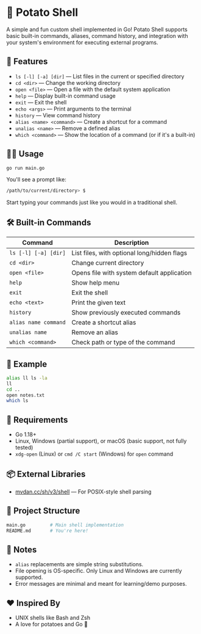
# 🥔 Potato Shell

A simple and fun custom shell implemented in Go! Potato Shell supports basic built-in commands, aliases, command history, and integration with your system's environment for executing external programs.

## 🚀 Features

- `ls [-l] [-a] [dir]` — List files in the current or specified directory
- `cd <dir>` — Change the working directory
- `open <file>` — Open a file with the default system application
- `help` — Display built-in command usage
- `exit` — Exit the shell
- `echo <args>` — Print arguments to the terminal
- `history` — View command history
- `alias <name> <command>` — Create a shortcut for a command
- `unalias <name>` — Remove a defined alias
- `which <command>` — Show the location of a command (or if it's a built-in)

## 🧑‍💻 Usage

```bash
go run main.go
```

You'll see a prompt like:

```bash
/path/to/current/directory> $
```

Start typing your commands just like you would in a traditional shell.

## 🛠 Built-in Commands

| Command                | Description                                      |
|------------------------|--------------------------------------------------|
| `ls [-l] [-a] [dir]`   | List files, with optional long/hidden flags      |
| `cd <dir>`             | Change current directory                         |
| `open <file>`          | Opens file with system default application       |
| `help`                 | Show help menu                                   |
| `exit`                 | Exit the shell                                   |
| `echo <text>`          | Print the given text                             |
| `history`              | Show previously executed commands                |
| `alias name command`   | Create a shortcut alias                          |
| `unalias name`         | Remove an alias                                  |
| `which <command>`      | Check path or type of the command                |

## 📝 Example

```bash
alias ll ls -la
ll
cd ..
open notes.txt
which ls
```

## 🔧 Requirements

- Go 1.18+
- Linux, Windows (partial support), or macOS (basic support, not fully tested)
- `xdg-open` (Linux) or `cmd /C start` (Windows) for `open` command

## 📦 External Libraries

- [mvdan.cc/sh/v3/shell](https://pkg.go.dev/mvdan.cc/sh/v3/shell) — For POSIX-style shell parsing

## 📁 Project Structure

```bash
main.go         # Main shell implementation
README.md       # You're here!
```

## 📣 Notes

- `alias` replacements are simple string substitutions.
- File opening is OS-specific. Only Linux and Windows are currently supported.
- Error messages are minimal and meant for learning/demo purposes.

## ❤️ Inspired By

- UNIX shells like Bash and Zsh
- A love for potatoes and Go 🥔



